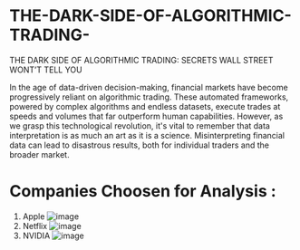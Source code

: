 # THE-DARK-SIDE-OF-ALGORITHMIC-TRADING-
THE DARK SIDE OF ALGORITHMIC TRADING: SECRETS WALL STREET WONT’T TELL YOU

In the age of data-driven decision-making, financial markets have become progressively reliant on algorithmic trading. These automated frameworks, powered by complex algorithms and endless datasets, execute trades at speeds and volumes that far outperform human capabilities. However, as we grasp this technological revolution, it's vital to remember that data interpretation is as much an art as it is a science. Misinterpreting financial data can lead to disastrous results, both for individual traders and the broader market.

# Companies Choosen for Analysis :
1. Apple ![image](https://github.com/user-attachments/assets/b26a13b0-2a37-4f37-8207-7cb6c1638c7c)
2. Netflix ![image](https://github.com/user-attachments/assets/8e8155e7-5d3b-45d6-917a-1478c6fa444c)
3. NVIDIA ![image](https://github.com/user-attachments/assets/d43fd508-5721-401a-83f6-e9f12902837b)

